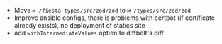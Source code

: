 - Move `@-/fiesta-types/src/zod/zod` to `@-/types/src/zod/zod`
- Improve ansible configs, there is problems with certbot (if certificate already exists),
  no deployment of statics site
- add `withIntermediateValues` option to diffbelt's diff
